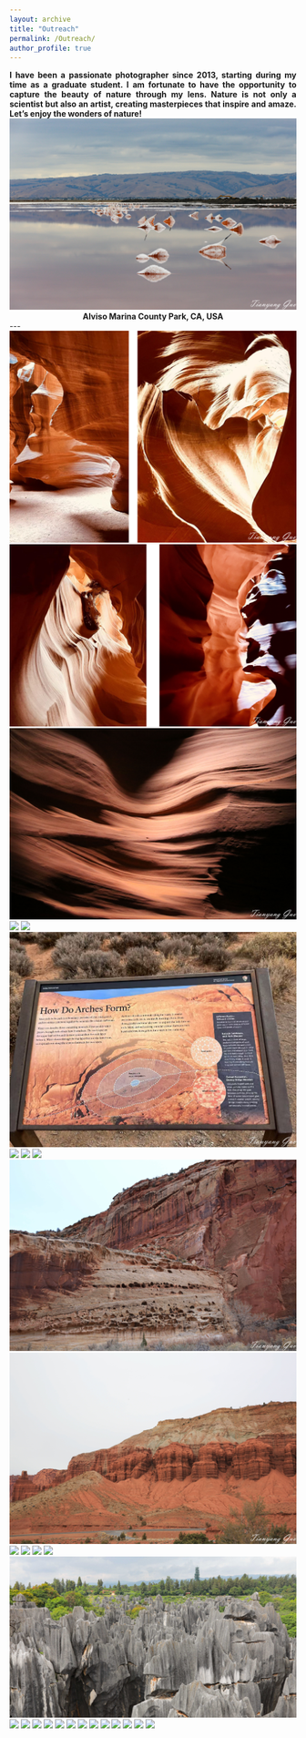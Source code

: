 ```yaml
---
layout: archive
title: "Outreach"
permalink: /Outreach/
author_profile: true
---
```


<div align="justify">
<b>I have been a passionate photographer since 2013, starting during my time as a graduate student. I am fortunate to have the opportunity to capture the beauty of nature through my lens. Nature is not only a scientist but also an artist, creating masterpieces that inspire and amaze. Let’s enjoy the wonders of nature!</b>
</div>

<img src="/images/Alviso Marina County Park-2.jpg"/>

<div align="center">
<b>Alviso Marina County Park, CA, USA</b>
</div>
---
<img src="/images/Antelope Canyon_1-2.jpg"/>

<img src="/images/Antelope Canyon_2-2.jpg"/>

<img src="/images/Antelope Canyon_3-2.jpg"/>

<img src="/images/Arches National Park_1-2.jpg"/>

<img src="/images/Arches National Park_4-2.jpg"/>

<img src="/images/Arches National Park_3-2.jpg"/>

<img src="/images/Arches National Park_2-2.jpg"/>

<img src="/images/Bryce Canyon_1-2.jpg"/>

<img src="/images/Bryce Canyon_2-2.jpg"/>

<img src="/images/Capitol Reef-2.jpg"/>

<img src="/images/Capitol Reef_2-2.jpg"/>

<img src="/images/dapeng_1-2.jpg"/>

<img src="/images/dapeng_2-2.jpg"/>

<img src="/images/death valley_1-2.jpg"/>

<img src="/images/death valley_2-2.jpg"/>

<img src="/images/South China Karst-2.jpg"/>

<img src="/images/Jiuxiang Karst Caves-2.jpg"/>

<img src="/images/Jiuzhaigou_1-2.jpg"/>

<img src="/images/Jiuzhaigou_2-2.jpg"/>

<img src="/images/Monument Valley-2.jpg"/>

<img src="/images/Sunset Peak in HK_1-2.jpg"/>

<img src="/images/Sunset Peak in HK_2-2.jpg"/>

<img src="/images/Yadan (Dunhuang) Geological Park-2.jpg"/>

<img src="/images/Yosemite National Park_1-2.jpg"/>

<img src="/images/Yosemite National Park_2-2.jpg"/>

<img src="/images/Zhangye_1-2.jpg"/>

<img src="/images/Zhangye_2-2.jpg"/>

<img src="/images/Zion-2.jpg"/>

<img src="/images/Zion_2-2.jpg"/>




